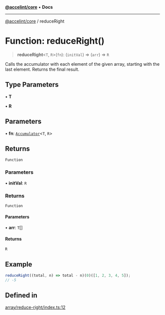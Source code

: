 [**@accelint/core**](../README.md) • **Docs**

***

[@accelint/core](../README.md) / reduceRight

# Function: reduceRight()

> **reduceRight**\<`T`, `R`\>(`fn`): (`initVal`) => (`arr`) => `R`

Calls the accumulator with each element of the given array, starting with the last element.
Returns the final result.

## Type Parameters

• **T**

• **R**

## Parameters

• **fn**: [`Accumulator`](../type-aliases/Accumulator.md)\<`T`, `R`\>

## Returns

`Function`

### Parameters

• **initVal**: `R`

### Returns

`Function`

#### Parameters

• **arr**: `T`[]

#### Returns

`R`

## Example

```ts
reduceRight((total, n) => total - n)(0)([1, 2, 3, 4, 5]);
// -5
```

## Defined in

[array/reduce-right/index.ts:12](https://github.com/gohypergiant/standard-toolkit/blob/7f574e64e57e697a3e2daabb1b78393aca67cb22/packages/core/src/array/reduce-right/index.ts#L12)
